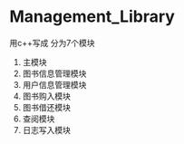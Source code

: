 # Management_Library
用c++写成
分为7个模块
1. 主模块<br>
2. 图书信息管理模块<br>
3. 用户信息管理模块<br>
4. 图书购入模块<br>
5. 图书借还模块<br>
6. 查阅模块<br>
7. 日志写入模块<br>